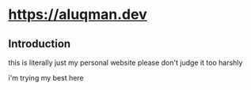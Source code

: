 # https://aluqman.dev

## Introduction

this is literally just my personal website please don't judge it too harshly

i'm trying my best here
